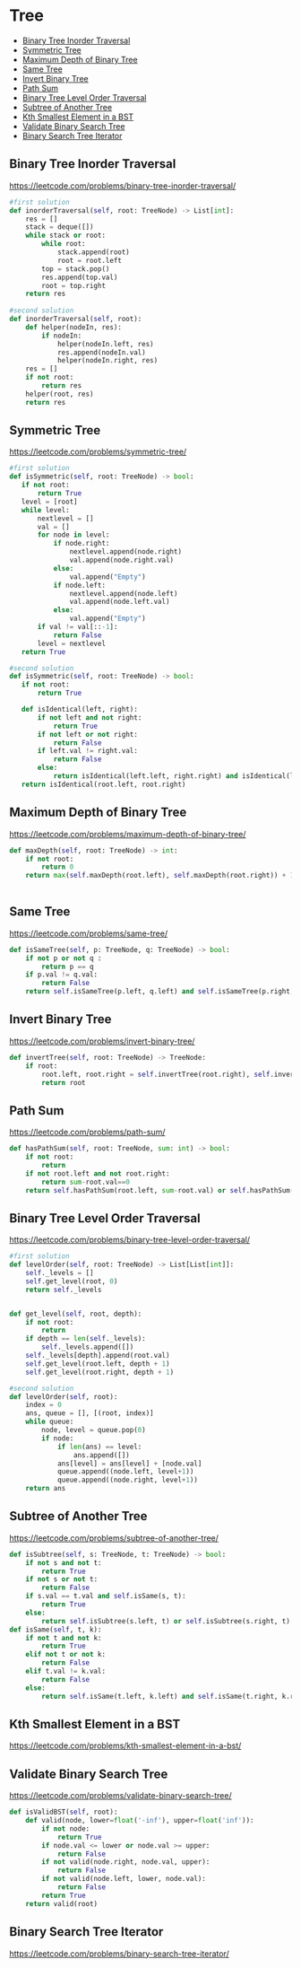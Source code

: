 # Tree

+ [Binary Tree Inorder Traversal](#binary-tree-inorder-traversal)
+ [Symmetric Tree](#symmetric-tree)
+ [Maximum Depth of Binary Tree](#maximum-depth-of-binary-tree)
+ [Same Tree](#same-tree)
+ [Invert Binary Tree](#invert-binary-tree)
+ [Path Sum](#path-sum)
+ [Binary Tree Level Order Traversal](#binary-tree-level-order-traversal)
+ [Subtree of Another Tree](#subtree-of-another-tree)
+ [Kth Smallest Element in a BST](#kth-smallest-element-in-a-bst)
+ [Validate Binary Search Tree](#validate-binary-search-tree)
+ [Binary Search Tree Iterator](#binary-search-tree-iterator)

## Binary Tree Inorder Traversal

https://leetcode.com/problems/binary-tree-inorder-traversal/

```python
#first solution
def inorderTraversal(self, root: TreeNode) -> List[int]:
    res = []
    stack = deque([])
    while stack or root:
        while root:
            stack.append(root)
            root = root.left
        top = stack.pop()
        res.append(top.val)
        root = top.right
    return res
    
#second solution
def inorderTraversal(self, root):
    def helper(nodeIn, res):
        if nodeIn:
            helper(nodeIn.left, res)
            res.append(nodeIn.val)
            helper(nodeIn.right, res)
    res = []
    if not root:
        return res
    helper(root, res)
    return res

```


## Symmetric Tree

https://leetcode.com/problems/symmetric-tree/
 
 ```python
 #first solution
 def isSymmetric(self, root: TreeNode) -> bool:
    if not root:
        return True
    level = [root]
    while level:
        nextlevel = []
        val = []
        for node in level:
            if node.right:
                nextlevel.append(node.right)
                val.append(node.right.val)
            else:
                val.append("Empty")
            if node.left:
                nextlevel.append(node.left)
                val.append(node.left.val)
            else:
                val.append("Empty")
        if val != val[::-1]:
            return False
        level = nextlevel
    return True

#second solution
def isSymmetric(self, root: TreeNode) -> bool:
    if not root:
        return True

    def isIdentical(left, right):
        if not left and not right:
            return True
        if not left or not right:
            return False
        if left.val != right.val:
            return False
        else:
            return isIdentical(left.left, right.right) and isIdentical(left.right, right.left)
    return isIdentical(root.left, root.right)


```

## Maximum Depth of Binary Tree
https://leetcode.com/problems/maximum-depth-of-binary-tree/
```python
def maxDepth(self, root: TreeNode) -> int:
    if not root:
        return 0
    return max(self.maxDepth(root.left), self.maxDepth(root.right)) + 1
     

```



## Same Tree

https://leetcode.com/problems/same-tree/
```python
def isSameTree(self, p: TreeNode, q: TreeNode) -> bool:
    if not p or not q :
        return p == q
    if p.val != q.val:
        return False
    return self.isSameTree(p.left, q.left) and self.isSameTree(p.right, q.right)


```



## Invert Binary Tree
https://leetcode.com/problems/invert-binary-tree/

```python
def invertTree(self, root: TreeNode) -> TreeNode:
    if root:
        root.left, root.right = self.invertTree(root.right), self.invertTree(root.left)
        return root
```

## Path Sum

https://leetcode.com/problems/path-sum/
```python
def hasPathSum(self, root: TreeNode, sum: int) -> bool:
    if not root:
        return
    if not root.left and not root.right:
        return sum-root.val==0
    return self.hasPathSum(root.left, sum-root.val) or self.hasPathSum(root.right, sum-root.val)

```



## Binary Tree Level Order Traversal

https://leetcode.com/problems/binary-tree-level-order-traversal/
```python
#first solution
def levelOrder(self, root: TreeNode) -> List[List[int]]:
    self._levels = []
    self.get_level(root, 0)
    return self._levels


def get_level(self, root, depth):
    if not root:
        return
    if depth == len(self._levels):
        self._levels.append([])
    self._levels[depth].append(root.val)
    self.get_level(root.left, depth + 1)
    self.get_level(root.right, depth + 1)

#second solution
def levelOrder(self, root):
    index = 0
    ans, queue = [], [(root, index)]
    while queue:
        node, level = queue.pop(0)
        if node:
            if len(ans) == level:
                ans.append([])
            ans[level] = ans[level] + [node.val]
            queue.append((node.left, level+1))
            queue.append((node.right, level+1))
    return ans

```


## Subtree of Another Tree

https://leetcode.com/problems/subtree-of-another-tree/
```python
def isSubtree(self, s: TreeNode, t: TreeNode) -> bool:
    if not s and not t:
        return True
    if not s or not t:
        return False
    if s.val == t.val and self.isSame(s, t):
        return True
    else:
        return self.isSubtree(s.left, t) or self.isSubtree(s.right, t)
def isSame(self, t, k):
    if not t and not k:
        return True
    elif not t or not k:
        return False
    elif t.val != k.val:
        return False
    else:
        return self.isSame(t.left, k.left) and self.isSame(t.right, k.right)

```


## Kth Smallest Element in a BST

https://leetcode.com/problems/kth-smallest-element-in-a-bst/



## Validate Binary Search Tree

https://leetcode.com/problems/validate-binary-search-tree/

```python
def isValidBST(self, root):
    def valid(node, lower=float('-inf'), upper=float('inf')):
        if not node:
            return True
        if node.val <= lower or node.val >= upper:
            return False
        if not valid(node.right, node.val, upper):
            return False
        if not valid(node.left, lower, node.val):
            return False
        return True
    return valid(root)

```
## Binary Search Tree Iterator

https://leetcode.com/problems/binary-search-tree-iterator/

